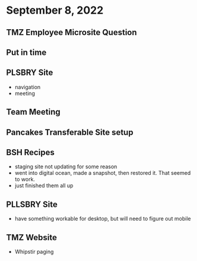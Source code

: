 # September 8, 2022

## TMZ Employee Microsite Question

## Put in time

## PLSBRY Site
- navigation
- meeting

## Team Meeting

## Pancakes Transferable Site setup

## BSH Recipes
- staging site not updating for some reason
- went into digital ocean, made a snapshot, then restored it. That seemed to work.
- just finished them all up

## PLLSBRY Site
- have something workable for desktop, but will need to figure out mobile

## TMZ Website
- Whipstir paging
